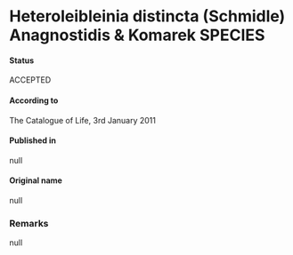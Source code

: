 # Heteroleibleinia distincta (Schmidle) Anagnostidis & Komarek SPECIES

#### Status
ACCEPTED

#### According to
The Catalogue of Life, 3rd January 2011

#### Published in
null

#### Original name
null

### Remarks
null